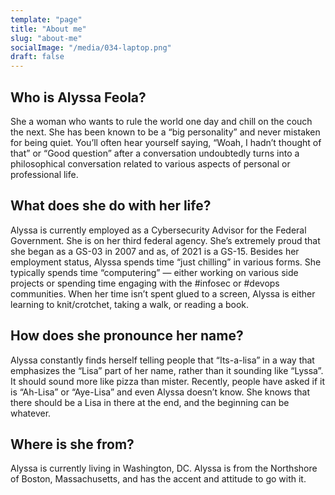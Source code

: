 ```yaml
---
template: "page"
title: "About me"
slug: "about-me"
socialImage: "/media/034-laptop.png"
draft: false
---
```

## Who is Alyssa Feola?

She a woman who wants to rule the world one day and chill on the couch the next. She has been known to be a “big personality” and never mistaken for being quiet. You’ll often hear yourself saying, “Woah, I hadn’t thought of that” or “Good question” after a conversation undoubtedly turns into a philosophical conversation related to various aspects of personal or professional life.

## [](http://localhost:8000/pages/about#what-does-she-do-with-her-life)What does she do with her life?

Alyssa is currently employed as a Cybersecurity Advisor for the Federal Government. She is on her third federal agency. She’s extremely proud that she began as a GS-03 in 2007 and as, of 2021 is a GS-15. Besides her employment status, Alyssa spends time “just chilling” in various forms. She typically spends time “computering” — either working on various side projects or spending time engaging with the #infosec or #devops communities. When her time isn’t spent glued to a screen, Alyssa is either learning to knit/crotchet, taking a walk, or reading a book.

## [](http://localhost:8000/pages/about#how-does-she-pronounce-her-name)How does she pronounce her name?

Alyssa constantly finds herself telling people that “Its-a-lisa” in a way that emphasizes the “Lisa” part of her name, rather than it sounding like “Lyssa”. It should sound more like pizza than mister. Recently, people have asked if it is “Ah-Lisa” or “Aye-Lisa” and even Alyssa doesn’t know. She knows that there should be a Lisa in there at the end, and the beginning can be whatever.

## [](http://localhost:8000/pages/about#where-is-she-from)Where is she from?

Alyssa is currently living in Washington, DC. Alyssa is from the Northshore of Boston, Massachusetts, and has the accent and attitude to go with it.